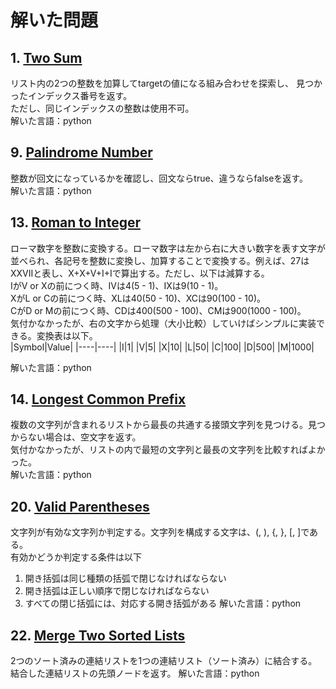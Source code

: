 # 解いた問題
## 1. <a href="https://leetcode.com/problems/two-sum/">Two Sum</a>
リスト内の2つの整数を加算してtargetの値になる組み合わせを探索し、
見つかったインデックス番号を返す。<br>
ただし、同じインデックスの整数は使用不可。<br>
解いた言語：python

## 9. <a href="https://leetcode.com/problems/palindrome-number/">Palindrome Number</a>
整数が回文になっているかを確認し、回文ならtrue、違うならfalseを返す。<br>
解いた言語：python

## 13. <a href="https://leetcode.com/problems/roman-to-integer/description/">Roman to Integer</a>
ローマ数字を整数に変換する。ローマ数字は左から右に大きい数字を表す文字が並べられ、各記号を整数に変換し、加算することで変換する。例えば、27はXXVIIと表し、X+X+V+I+Iで算出する。ただし、以下は減算する。<br>
IがV or Xの前につく時、IVは4(5 - 1)、IXは9(10 - 1)。<br>
XがL or Cの前につく時、XLは40(50 - 10)、XCは90(100 - 10)。<br>
CがD or Mの前につく時、CDは400(500 - 100)、CMは900(1000 - 100)。<br>
気付かなかったが、右の文字から処理（大小比較）していけばシンプルに実装できる。変換表は以下。<br>
|Symbol|Value|
|----|----|
|I|1|
|V|5|
|X|10|
|L|50|
|C|100|
|D|500|
|M|1000|

解いた言語：python

## 14. <a href="https://leetcode.com/problems/longest-common-prefix/description/">Longest Common Prefix
</a>
複数の文字列が含まれるリストから最長の共通する接頭文字列を見つける。見つからない場合は、空文字を返す。<br>
気付かなかったが、リストの内で最短の文字列と最長の文字列を比較すればよかった。<br>
解いた言語：python

## 20. <a href="https://leetcode.com/problems/valid-parentheses/description/?source=submission-noac">Valid Parentheses</a>
文字列が有効な文字列か判定する。文字列を構成する文字は、(, ), {, }, [, ]である。<br>
有効かどうか判定する条件は以下<br>
1. 開き括弧は同じ種類の括弧で閉じなければならない
1. 開き括弧は正しい順序で閉じなければならない
1. すべての閉じ括弧には、対応する開き括弧がある
解いた言語：python

## 22. <a href="https://leetcode.com/problems/merge-two-sorted-lists/description/">Merge Two Sorted Lists</a>
2つのソート済みの連結リストを1つの連結リスト（ソート済み）に結合する。
結合した連結リストの先頭ノードを返す。
解いた言語：python
